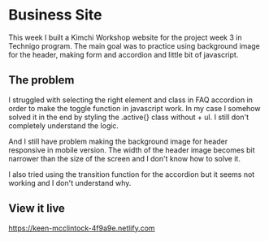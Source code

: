 # Business Site

This week I built a Kimchi Workshop website for the project week 3 in Technigo program. The main goal was to practice using background image for the header, making form and accordion and little bit of javascript.

## The problem

I struggled with selecting the right element and class in FAQ accordion in order to make the toggle function in javascript work. In my case I somehow solved it in the end by styling the .active{} class without + ul. I still don't completely understand the logic.  

And I still have problem making the background image for header responsive in mobile version. The width of the header image becomes bit narrower than the size of the screen and I don't know how to solve it. 

I also tried using the transition function for the accordion but it seems not working and I don't understand why. 


## View it live
https://keen-mcclintock-4f9a9e.netlify.com
